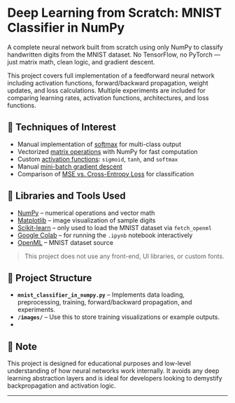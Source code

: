 # Deep Learning from Scratch: MNIST Classifier in NumPy

A complete neural network built from scratch using only NumPy to classify handwritten digits from the MNIST dataset. No TensorFlow, no PyTorch — just matrix math, clean logic, and gradient descent.

This project covers full implementation of a feedforward neural network including activation functions, forward/backward propagation, weight updates, and loss calculations. Multiple experiments are included for comparing learning rates, activation functions, architectures, and loss functions.

## 🧠 Techniques of Interest

- Manual implementation of [softmax](https://en.wikipedia.org/wiki/Softmax_function) for multi-class output
- Vectorized [matrix operations](https://numpy.org/doc/stable/reference/generated/numpy.dot.html) with NumPy for fast computation
- Custom [activation functions](https://en.wikipedia.org/wiki/Activation_function): `sigmoid`, `tanh`, and `softmax`
- Manual [mini-batch gradient descent](https://en.wikipedia.org/wiki/Stochastic_gradient_descent#Mini-batch_gradient_descent)
- Comparison of [MSE vs. Cross-Entropy Loss](https://en.wikipedia.org/wiki/Cross_entropy) for classification

## 🔧 Libraries and Tools Used

- [NumPy](https://numpy.org/) – numerical operations and vector math
- [Matplotlib](https://matplotlib.org/) – image visualization of sample digits
- [Scikit-learn](https://scikit-learn.org/stable/) – only used to load the MNIST dataset via `fetch_openml`
- [Google Colab](https://colab.research.google.com/) – for running the `.ipynb` notebook interactively
- [OpenML](https://www.openml.org/d/554) – MNIST dataset source

> This project does not use any front-end, UI libraries, or custom fonts.

## 📁 Project Structure

- **`mnist_classifier_in_numpy.py`** – Implements data loading, preprocessing, training, forward/backward propagation, and experiments.
- **`/images/`** – Use this to store training visualizations or example outputs.
- 
## 📌 Note

This project is designed for educational purposes and low-level understanding of how neural networks work internally. It avoids any deep learning abstraction layers and is ideal for developers looking to demystify backpropagation and activation logic.

---
